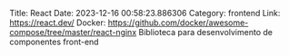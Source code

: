 Title: React
Date: 2023-12-16 00:58:23.886306
Category: frontend
Link: https://react.dev/
Docker: https://github.com/docker/awesome-compose/tree/master/react-nginx
Biblioteca para desenvolvimento de componentes front-end
